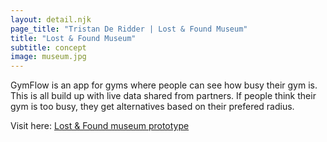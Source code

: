 ```yaml
---
layout: detail.njk
page_title: "Tristan De Ridder | Lost & Found Museum"
title: "Lost & Found Museum"
subtitle: concept
image: museum.jpg
---
```


GymFlow is an app for gyms where people can see how busy their gym is. This is all build up with live data shared from partners. If people think their gym is too busy, they get alternatives based on their prefered radius.

Visit here: [Lost & Found museum prototype](https://www.figma.com/proto/ABpr3ANqPupL7sMBq8rD2k/Lost%26FoundMuseum?page-id=1%3A11&type=design&node-id=39-18&viewport=430%2C86%2C0.1&t=Luj0Yzmx1u2NmDQu-1&scaling=min-zoom&mode=design)
